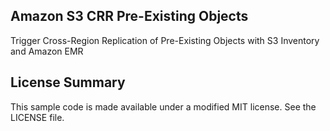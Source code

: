 ## Amazon S3 CRR Pre-Existing Objects

Trigger Cross-Region Replication of Pre-Existing Objects with S3 Inventory and Amazon EMR

## License Summary

This sample code is made available under a modified MIT license. See the LICENSE file.
